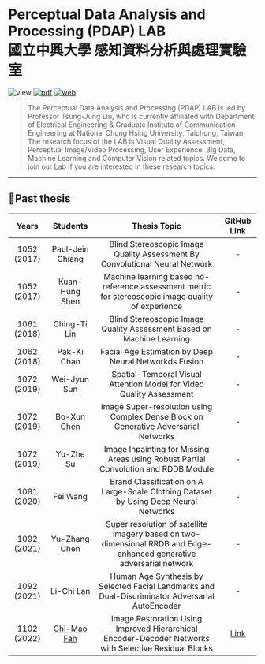 # Perceptual Data Analysis and Processing (PDAP) LAB<br>國立中興大學 感知資料分析與處理實驗室  
![view](https://komarev.com/ghpvc/?username=pdap722&color=blue) 
[![pdf](https://img.shields.io/badge/Info-Professor-brightgreen)](http://www.ee.nchu.edu.tw/main.asp?un=33&sn=83) 
[![web](https://img.shields.io/badge/Website-PDAP-orange)](https://sites.google.com/site/eelab907/guan-yu-about?authuser=0)  

> The Perceptual Data Analysis and Processing (PDAP) LAB is led by Professor Tsung-Jung Liu, who is currently affiliated with Department of Electrical Engineering & Graduate Institute of Communication Engineering at National Chung Hsing University, Taichung, Taiwan. The research focus of the LAB is Visual Quality Assessment, Perceptual Image/Video Processing, User Experience, Big Data, Machine Learning and Computer Vision related topics. Welcome to join our Lab if you are interested in these research topics.  

***

## 📑Past thesis  

|   Years   | Students | Thesis Topic | GitHub Link |
|:---------:|:--------:|:------------:|:-----------:|
| 1052 (2017)| Paul-Jein Chiang|Blind Stereoscopic Image Quality Assessment By Convolutional Neural Network| -|
| 1052 (2017)| Kuan-Hung Shen| Machine learning based no-reference assessment metric for stereoscopic image quality of experience|-|
| 1061 (2018)| Ching-Ti Lin| Blind Stereoscopic Image Quality Assessment Based on Machine Learning|-|
| 1062 (2018)| Pak-Ki Chan | Facial Age Estimation by Deep Neural Networkds Fusion | - |
| 1072 (2019)| Wei-Jyun Sun| Spatial-Temporal Visual Attention Model for Video Quality Assessment | - |
| 1072 (2019)| Bo-Xun Chen | Image Super-resolution using Complex Dense Block on Generative Adversarial Networks | - |
| 1072 (2019)| Yu-Zhe Su | Image Inpainting for Missing Areas using Robust Partial Convolution and RDDB Module | - |
| 1081 (2020)| Fei Wang| Brand Classification on A Large-Scale Clothing Dataset by Using Deep Neural Networks | - |
| 1092 (2021)| Yu-Zhang Chen | Super resolution of satellite imagery based on two-dimensional RRDB and Edge-enhanced generative adversarial network | - |
| 1092 (2021)| Li-Chi Lan | Human Age Synthesis by Selected Facial Landmarks and Dual-Discriminator Adversarial AutoEncoder | - |
| 1102 (2022)|[Chi-Mao Fan](https://github.com/FanChiMao/SRMNet-thesis)|Image Restoration Using Improved Hierarchical Encoder-Decoder Networks with Selective Residual Blocks|[Link](https://github.com/FanChiMao/SRMNet-thesis)|


